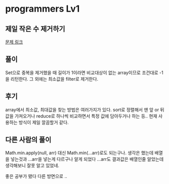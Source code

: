 # programmers Lv1

## 제일 작은 수 제거하기

[문제 링크](https://programmers.co.kr/learn/courses/30/lessons/12935)

## 풀이

Set으로 중복을 제거했을 때 길이가 1이라면 비교대상이 없는 array이므로 조건대로 -1을 리턴한다.
그 외에는 최소값을 filter로 제거한다. 

## 후기

array에서 최소값, 최대값을 찾는 방법은 여러가지가 있다.
sort로 정렬해서 맨 앞 or 뒤 값을 가져오거나 
reduce로 하나씩 비교하면서 특정 값에 담아두거나 하는 등..
현재 사용하는 방식이 제일 깔끔할거 같다. 

## 다른 사람의 풀이

Math.min.apply(null, arr) 대신 Math.min(...arr)로도 되는구나. 생각은 했는데 
배열을 넣는것과 ...arr을 넣는게 다르구나 알게 되었다
...arr도 결과값은 배열인줄 알았는데 생각해보니 잘못 알고 있었네. 

좋은 공부가 됐다 다른 방면으로 .. 